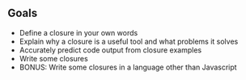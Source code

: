 
## Goals
* Define a closure in your own words
* Explain why a closure is a useful tool and what problems it solves
* Accurately predict code output from closure examples
* Write some closures
* BONUS: Write some closures in a language other than Javascript
